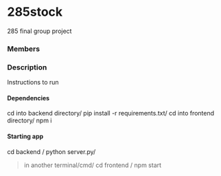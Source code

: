 # 285stock
285 final group project
### Members ###
### Description ###
Instructions to run

#### Dependencies
cd into backend directory/
pip install -r requirements.txt/
cd into frontend directory/
npm i 

#### Starting app
cd backend /
python server.py/
> in another terminal/cmd/
cd frontend /
npm start
